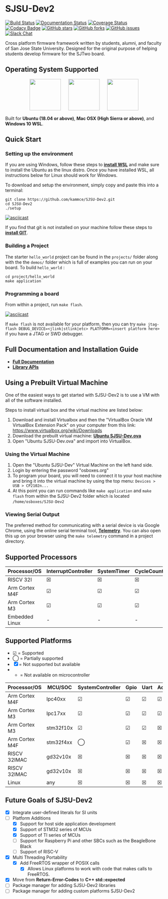 # SJSU-Dev2

[![Build Status](https://travis-ci.com/kammce/SJSU-Dev2.svg?branch=master)](https://travis-ci.com/kammce/SJSU-Dev2)
[![Documentation Status](https://readthedocs.org/projects/sjsu-dev/badge/?version=latest)](http://sjsu-dev2.readthedocs.io/en/latest)
[![Coverage Status](https://coveralls.io/repos/github/kammce/SJSU-Dev2/badge.svg)](https://coveralls.io/github/kammce/SJSU-Dev2)
[![Codacy Badge](https://api.codacy.com/project/badge/Grade/6f004895337c42459f881db938e84885)](https://www.codacy.com/app/kammce/SJSU-Dev2?utm_source=github.com&amp;utm_medium=referral&amp;utm_content=kammce/SJSU-Dev2&amp;utm_campaign=Badge_Grade)
[![GitHub stars](https://img.shields.io/github/stars/kammce/SJSU-Dev2.svg)](https://github.com/kammce/SJSU-Dev2/stargazers)
[![GitHub forks](https://img.shields.io/github/forks/kammce/SJSU-Dev2.svg)](https://github.com/kammce/SJSU-Dev2/network)
[![GitHub issues](https://img.shields.io/github/issues/kammce/SJSU-Dev2.svg)](https://github.com/kammce/SJSU-Dev2/issues)
[![Slack Chat](https://img.shields.io/badge/join-slack-purple.svg?logo=slack&longCache=true&style=flat)](https://slofile.com/slack/sjsu-dev2)

Cross platform firmware framework written by students, alumni, and faculty of
San Jose State University. Designed for the original purpose of helping students
develop firmware for the SJTwo board.

## Operating System Supported

<p align="center">
<img
src="https://assets.ubuntu.com/v1/29985a98-ubuntu-logo32.png"
height="100px"/>
&nbsp;&nbsp;&nbsp;&nbsp;
<img
src="http://cdn.osxdaily.com/wp-content/uploads/2010/10/giant-apple-logo-bw.png"
height="100px" />
&nbsp;&nbsp;&nbsp;&nbsp;
<img
src="https://cdn.worldvectorlogo.com/logos/microsoft-windows-22.svg"
height="100px" />
</p>

Built for **Ubuntu (18.04 or above)**, **Mac OSX (High Sierra or above)**, and
**Windows 10 WSL**.

## Quick Start

### Setting up the environment
If you are using Windows, follow these steps to
**[install WSL](https://docs.microsoft.com/en-us/windows/wsl/install-win10)**
and make sure to install the Ubuntu as the linux distro. Once you have installed
WSL, all instructions below for Linux should work for Windows.

To download and setup the environment, simply copy and paste this into a
terminal:

```
git clone https://github.com/kammce/SJSU-Dev2.git
cd SJSU-Dev2
./setup
```

[![asciicast](https://asciinema.org/a/314726.svg)](https://asciinema.org/a/314726)

If you find that git is not installed on your machine follow these steps to
**[install GIT](https://git-scm.com/book/en/v2/Getting-Started-Installing-Git)**.

### Building a Project
The starter `hello_world` project can be found in the `projects/` folder along
with the the `demos/` folder which is full of examples you can run
on your board. To build `hello_world` :

    cd project/hello_world
    make application

### Programming a board
From within a project, run `make flash`.

[![asciicast](https://asciinema.org/a/314699.svg)](https://asciinema.org/a/314699)

If `make flash` is not available for your platform, then you can try
`make jtag-flash DEBUG_DEVICE=<jlink|stlink|etc> PLATFORM=<insert platform here>`
if you have a JTAG or SWD debugger.

## Full Documentation and Installation Guide

- **[Full Documentation](http://sjsu-dev2.readthedocs.io/en/latest/?badge=latest)**
- **[Library APIs](https://kammce.github.io/SJSU-Dev2/api/html/)**

## Using a Prebuilt Virtual Machine
One of the easiest ways to get started with SJSU-Dev2 is to use a VM with all of
the software installed.

Steps to install virtual box and the virtual machine are listed below:

1. Download and install Virtualbox and then the "VirtualBox Oracle VM VirtualBox
   Extension Pack" on your computer from this link:
   https://www.virtualbox.org/wiki/Downloads
2. Download the prebuilt virtual machine:
   **[Ubuntu SJSU-Dev.ova](https://drive.google.com/file/d/1SNUkQY07GViJBu7H4jGsOoMN5gbs7kBa/view)**
3. Open "Ubuntu SJSU-Dev.ova" and import into VirtualBox.

### Using the Virtual Machine
1. Open the "Ubuntu SJSU-Dev" Virtual Machine on the left hand side.
2. Login by entering the password "osboxes.org"
3. To program your board, you will need to connect it to your host machine and
   bring it into the virtual machine by using the top menu:
   `Devices > USB > CP2102n...`
4. At this point you can run commands like `make application` and `make flash`
   from within the SJSU-Dev2 folder which is located `/home/osboxes/SJSU-Dev2`

### Viewing Serial Output
The preferred method for communicating with a serial device is via Google
Chrome, using the online serial terminal tool,
**[Telemetry](https://kammce.github.io/Telemetry)**.
You can also open this up on your browser using the `make telemetry` command in
a project directory.


## Supported Processors
| Processor/OS   | InterruptController | SystemTimer | CycleCounter |
| -------------- | ------------------- | ----------- | ------------ |
| RISCV 32I      | ☒                   | ☒           | ☒            |
| Arm Cortex M4F | ☑                   | ☑           | ☑            |
| Arm Cortex M3  | ☑                   | ☑           | ☑            |
| Embedded Linux | -                   | -           | -            |

## Supported Platforms
* ☑ = Supported
* ◯ = Partially supported
* ☒ = Not supported but available
* - = Not available on microcontroller

| Processor/OS   | MCU/SOC   | SystemController | Gpio | Uart | Adc | Pwm | I2c | Spi | Dac | Timer | Can | Flash | Watchdog |
| -------------- | --------- | ---------------- | ---- | ---- | --- | --- | --- | --- | --- | ----- | --- | ----- | -------- |
| Arm Cortex M4F | lpc40xx   | ☑                | ☑    | ☑    | ☑   | ☑   | ☑   | ☑   | ☑   | ☑     | ◯   |  ☒    | ☑        |
| Arm Cortex M3  | lpc17xx   | ☑                | ☑    | ☑    | ☑   | ☑   | ☑   | ☑   | ☑   | ☑     | ◯   |  ☒    | ☑        |
| Arm Cortex M3  | stm32f10x | ☑                | ☑    | ☑    | ☒   | ☒   | ☒   | ☒   | ☒   | ☒     | ☒   |  ☒    | ☒        |
| Arm Cortex M4F | stm32f4xx | ◯                | ☑    | ☒    | ☒   | ☒   | ☒   | ☒   | ☒   | ☒     | ☒   |  ☒    | ☒        |
| RISCV 32IMAC   | gd32v10x  | ☒                | ☒    | ☒    | ☒   | ☒   | ☒   | ☒   | ☒   | ☒     | ☒   |  ☒    | ☒        |
| RISCV 32IMAC   | gd32v10x  | ☒                | ☒    | ☒    | ☒   | ☒   | ☒   | ☒   | ☒   | ☒     | ☒   |  ☒    | ☒        |
| Linux          | any       | ☒                | ☒    | ☒    | ☒   | ☒   | ☒   | ☒   | ☒   | ☒     | ☒   |  ☒    | ☒        |

## Future Goals of SJSU-Dev2
- [x] Integrate user-defined literals for SI units
- [ ] Platform Additions
  - [x] Support for host side application development
  - [x] Support of STM32 series of MCUs
  - [x] Support of TI series of MCUs
  - [ ] Support for Raspberry Pi and other SBCs such as the BeagleBone Black
  - [ ] Support of RISC-V
- [x] Multi Threading Portability
  - [x] Add FreeRTOS wrapper of POSIX calls
    - [x] Allows Linux platforms to work with code that makes calls to FreeRTOS.
- [x] Move from **Return-Error-Codes** to **C++ std::expected**
- [ ] Package manager for adding SJSU-Dev2 libraries
- [ ] Package manager for adding custom platforms SJSU-Dev2
